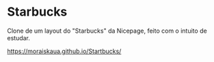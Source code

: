 # Starbucks
Clone de um layout do "Starbucks" da Nicepage, feito com o intuito de estudar.

https://moraiskaua.github.io/Startbucks/
